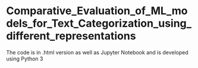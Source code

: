# Comparative_Evaluation_of_ML_models_for_Text_Categorization_using_different_representations

The code is in .html version as well as Jupyter Notebook and is developed using Python 3
